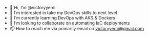 - 👋 Hi, I’m @victoryyemi
- 👀 I’m interested in take my DevOps skills to next level
- 🌱 I’m currently learning DevOps with AKS & Dockers
- 💞️ I’m looking to collaborate on automating IaC deployments
- 📫 How to reach me via primarily email on victoryyemi@gmail.com 

<!---
victoryyemi/victoryyemi is a ✨ special ✨ repository because its `README.md` (this file) appears on your GitHub profile.
You can click the Preview link to take a look at your changes.
--->
